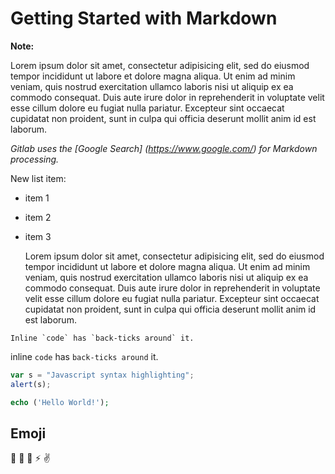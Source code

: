 # Getting Started with Markdown


**Note:**

Lorem ipsum dolor sit amet, consectetur adipisicing elit, sed do eiusmod tempor incididunt ut labore et dolore magna aliqua. Ut enim ad minim veniam, quis nostrud exercitation ullamco laboris nisi ut aliquip ex ea commodo consequat. Duis aute irure dolor in reprehenderit in voluptate velit esse cillum dolore eu fugiat nulla pariatur. Excepteur sint occaecat cupidatat non proident, sunt in culpa qui officia deserunt mollit anim id est laborum.

_Gitlab uses the [Google Search] (https://www.google.com/) for Markdown processing._

New list item:

- item 1
- item 2
- item 3


  Lorem ipsum dolor sit amet, consectetur adipisicing elit, sed do eiusmod tempor incididunt ut labore et dolore magna aliqua. Ut enim ad minim veniam, quis nostrud exercitation ullamco laboris nisi ut aliquip ex ea commodo consequat. Duis aute irure dolor in reprehenderit in voluptate velit esse cillum dolore eu fugiat nulla pariatur. Excepteur sint occaecat cupidatat non proident, sunt in culpa qui officia deserunt mollit anim id est laborum.


```no-highlight
Inline `code` has `back-ticks around` it.
```

inline `code` has `back-ticks around` it.

```javascript
var s = "Javascript syntax highlighting";
alert(s);
```
```php
echo ('Hello World!');
```

## Emoji

  :monkey:
  :star2:
  :speech_balloon:
  :zap:
  :v:
